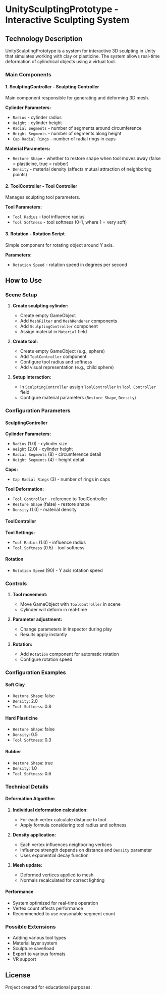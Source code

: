 # UnitySculptingPrototype - Interactive Sculpting System

## Technology Description

UnitySculptingPrototype is a system for interactive 3D sculpting in Unity that simulates working with clay or plasticine. The system allows real-time deformation of cylindrical objects using a virtual tool.

### Main Components

#### 1. **SculptingController** - Sculpting Controller

Main component responsible for generating and deforming 3D mesh.

**Cylinder Parameters:**

- `Radius` - cylinder radius
- `Height` - cylinder height
- `Radial Segments` - number of segments around circumference
- `Height Segments` - number of segments along height
- `Cap Radial Rings` - number of radial rings in caps

**Material Parameters:**

- `Restore Shape` - whether to restore shape when tool moves away (false = plasticine, true = rubber)
- `Density` - material density (affects mutual attraction of neighboring points)

#### 2. **ToolController** - Tool Controller

Manages sculpting tool parameters.

**Tool Parameters:**

- `Tool Radius` - tool influence radius
- `Tool Softness` - tool softness (0-1, where 1 = very soft)

#### 3. **Rotation** - Rotation Script

Simple component for rotating object around Y axis.

**Parameters:**

- `Rotation Speed` - rotation speed in degrees per second

## How to Use

### Scene Setup

1. **Create sculpting cylinder:**

   - Create empty GameObject
   - Add `MeshFilter` and `MeshRenderer` components
   - Add `SculptingController` component
   - Assign material in `Material` field

2. **Create tool:**

   - Create empty GameObject (e.g., sphere)
   - Add `ToolController` component
   - Configure tool radius and softness
   - Add visual representation (e.g., child sphere)

3. **Setup interaction:**
   - In `SculptingController` assign `ToolController` in `Tool Controller` field
   - Configure material parameters (`Restore Shape`, `Density`)

### Configuration Parameters

#### SculptingController

**Cylinder Parameters:**

- `Radius` (1.0) - cylinder size
- `Height` (2.0) - cylinder height
- `Radial Segments` (8) - circumference detail
- `Height Segments` (4) - height detail

**Caps:**

- `Cap Radial Rings` (3) - number of rings in caps

**Tool Deformation:**

- `Tool Controller` - reference to ToolController
- `Restore Shape` (false) - restore shape
- `Density` (1.0) - material density

#### ToolController

**Tool Settings:**

- `Tool Radius` (1.0) - influence radius
- `Tool Softness` (0.5) - tool softness

#### Rotation

- `Rotation Speed` (90) - Y axis rotation speed

### Controls

1. **Tool movement:**

   - Move GameObject with `ToolController` in scene
   - Cylinder will deform in real-time

2. **Parameter adjustment:**

   - Change parameters in Inspector during play
   - Results apply instantly

3. **Rotation:**
   - Add `Rotation` component for automatic rotation
   - Configure rotation speed

### Configuration Examples

#### Soft Clay

- `Restore Shape`: false
- `Density`: 2.0
- `Tool Softness`: 0.8

#### Hard Plasticine

- `Restore Shape`: false
- `Density`: 0.5
- `Tool Softness`: 0.3

#### Rubber

- `Restore Shape`: true
- `Density`: 1.0
- `Tool Softness`: 0.6

### Technical Details

#### Deformation Algorithm

1. **Individual deformation calculation:**

   - For each vertex calculate distance to tool
   - Apply formula considering tool radius and softness

2. **Density application:**

   - Each vertex influences neighboring vertices
   - Influence strength depends on distance and `Density` parameter
   - Uses exponential decay function

3. **Mesh update:**
   - Deformed vertices applied to mesh
   - Normals recalculated for correct lighting

#### Performance

- System optimized for real-time operation
- Vertex count affects performance
- Recommended to use reasonable segment count

### Possible Extensions

- Adding various tool types
- Material layer system
- Sculpture save/load
- Export to various formats
- VR support

## License

Project created for educational purposes.
